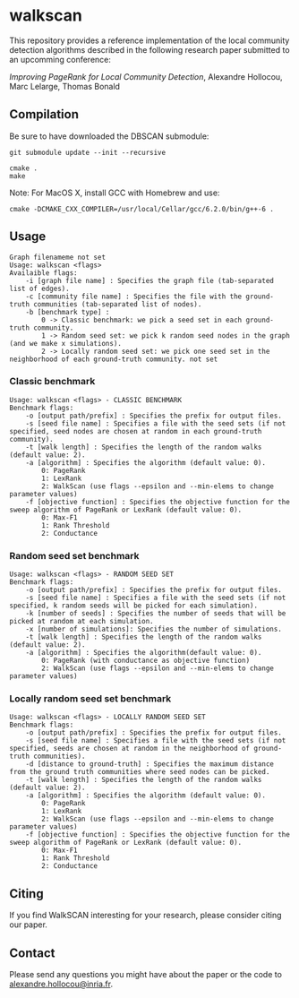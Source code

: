 # walkscan

This repository provides a reference implementation of the local community detection algorithms
described in the following research paper submitted to an upcomming conference:

*Improving PageRank for Local Community Detection*, Alexandre Hollocou, Marc Lelarge, Thomas Bonald

## Compilation

Be sure to have downloaded the DBSCAN submodule:
```shell
git submodule update --init --recursive
```

```shell
cmake .
make
```

Note: For MacOS X, install GCC with Homebrew and use:

```shell
cmake -DCMAKE_CXX_COMPILER=/usr/local/Cellar/gcc/6.2.0/bin/g++-6 .
```

## Usage

```shell
Graph filenameme not set
Usage: walkscan <flags>
Availaible flags:
    -i [graph file name] : Specifies the graph file (tab-separated list of edges).
    -c [community file name] : Specifies the file with the ground-truth communities (tab-separated list of nodes).
    -b [benchmark type] :
        0 -> Classic benchmark: we pick a seed set in each ground-truth community.
        1 -> Random seed set: we pick k random seed nodes in the graph (and we make x simulations).
        2 -> Locally random seed set: we pick one seed set in the neighborhood of each ground-truth community. not set
```

### Classic benchmark

```shell
Usage: walkscan <flags> - CLASSIC BENCHMARK
Benchmark flags:
    -o [output path/prefix] : Specifies the prefix for output files.
    -s [seed file name] : Specifies a file with the seed sets (if not specified, seed nodes are chosen at random in each ground-truth community).
    -t [walk length] : Specifies the length of the random walks (default value: 2).
    -a [algorithm] : Specifies the algorithm (default value: 0).
        0: PageRank
        1: LexRank
        2: WalkScan (use flags --epsilon and --min-elems to change parameter values)
    -f [objective function] : Specifies the objective function for the sweep algorithm of PageRank or LexRank (default value: 0).
        0: Max-F1
        1: Rank Threshold
        2: Conductance
```

### Random seed set benchmark

```shell
Usage: walkscan <flags> - RANDOM SEED SET
Benchmark flags:
    -o [output path/prefix] : Specifies the prefix for output files.
    -s [seed file name] : Specifies a file with the seed sets (if not specified, k random seeds will be picked for each simulation).
    -k [number of seeds] : Specifies the number of seeds that will be picked at random at each simulation.
    -x [number of simulations]: Specifies the number of simulations.
    -t [walk length] : Specifies the length of the random walks (default value: 2).
    -a [algorithm] : Specifies the algorithm(default value: 0).
        0: PageRank (with conductance as objective function)
        2: WalkScan (use flags --epsilon and --min-elems to change parameter values)
```

### Locally random seed set benchmark

```
Usage: walkscan <flags> - LOCALLY RANDOM SEED SET
Benchmark flags:
    -o [output path/prefix] : Specifies the prefix for output files.
    -s [seed file name] : Specifies a file with the seed sets (if not specified, seeds are chosen at random in the neighborhood of ground-truth communities).
    -d [distance to ground-truth] : Specifies the maximum distance from the ground truth communities where seed nodes can be picked.
    -t [walk length] : Specifies the length of the random walks (default value: 2).
    -a [algorithm] : Specifies the algorithm (default value: 0).
        0: PageRank
        1: LexRank
        2: WalkScan (use flags --epsilon and --min-elems to change parameter values)
    -f [objective function] : Specifies the objective function for the sweep algorithm of PageRank or LexRank (default value: 0).
        0: Max-F1
        1: Rank Threshold
        2: Conductance
```

## Citing

If you find WalkSCAN interesting for your research, please consider citing our paper.

## Contact

Please send any questions you might have about the paper or the code to <alexandre.hollocou@inria.fr>.

